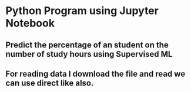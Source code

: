 # Python Program using Jupyter Notebook

## Predict the percentage of an student on the number of study hours using Supervised ML

## For reading data  I download the file and read we can use direct like also.
